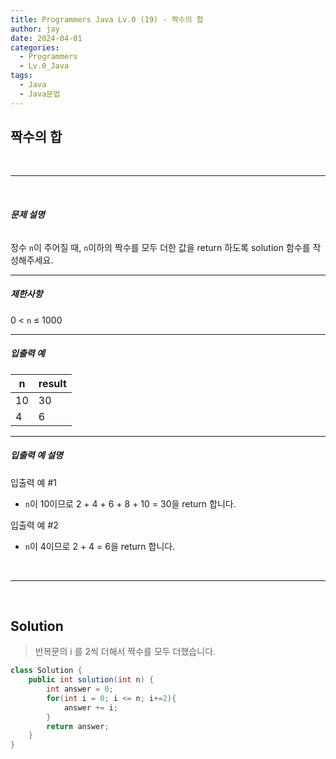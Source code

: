 ```yaml
---
title: Programmers Java Lv.0 (19) - 짝수의 합
author: jay
date: 2024-04-01
categories:
  - Programmers
  - Lv.0_Java
tags:
  - Java
  - Java문법
---
```

## **짝수의 합**

<br />

---

<br/>

###### **문제 설명**

정수 `n`이 주어질 때, `n`이하의 짝수를 모두 더한 값을 return 하도록 solution 함수를 작성해주세요.

---

##### **제한사항**

0 < `n` ≤ 1000

---

##### **입출력 예**

|n|result|
|---|---|
|10|30|
|4|6|

---

##### **입출력 예 설명**

입출력 예 #1

- `n`이 10이므로 2 + 4 + 6 + 8 + 10 = 30을 return 합니다.

입출력 예 #2

- `n`이 4이므로 2 + 4 = 6을 return 합니다.


<br />

---

<br/>

## **Solution**

> 반복문의 i 를 2씩 더해서 짝수를 모두 더했습니다.

```java
class Solution {
    public int solution(int n) {
        int answer = 0;
        for(int i = 0; i <= n; i+=2){
            answer += i;
        }
        return answer;
    }
}
```